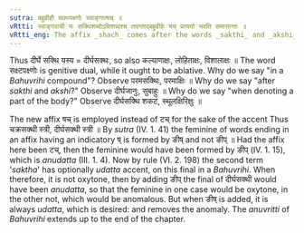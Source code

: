 ```yaml
---
sutra: बहुव्रीहौ सक्थ्यक्ष्णोः स्वाङ्गात्षच् ॥
vRtti: स्वाङ्गवाची यः सक्थिशब्दोऽक्षिशब्दश्च तदन्ताद्बहुव्रीहेः षच् प्रत्ययो भवति समासान्तः ॥
vRtti_eng: The affix _shach_ comes after the words _sakthi_ and _akshi_, final in a _Bahuvrihi_ compound and denoting a portion of one's body.
---
```

Thus दीर्घे सक्थि यस्य = दीर्घसक्थः, so also कल्याणाक्षः, लोहिताक्षः, विशालाक्षः ॥ The word सक्ष्टपक्ष्णोः is genitive dual, while it ought to be ablative. Why do we say "in a _Bahuvrihi_ compound"? Observe परमसक्थिः, परमाक्षिः ॥ Why do we say "after _sakthi_ and _akshi_?" Observe दीर्घजानुः, सुबाहुः ॥ Why do we say "when denoting a part of the body?" Observe दीर्घसक्थि शकटं, स्थूलक्षिरिक्षुः ॥

The new affix षच् is employed instead of टच् for the sake of the accent Thus चक्रसक्थी स्त्री, दीर्घसक्थी स्त्री ॥ By _sutra_ (IV. 1. 41) the feminine of words ending in an affix having an indicatory ष् is formed by ङीष् and not ङीप् ॥ Had the affix here been टच्, then the feminine would have been formed by ङीप्  (IV. 1. 15), which is _anudatta_ (III. 1. 4). Now by rule (VI. 2. 198) the second term '_saktha_' has optionally _udatta_ accent, on this final in a _Bahuvrihi_. When therefore, it is not oxytone, then by adding ङीप् the final of दीर्घसक्थी would have been _anudatta_, so that the feminine in one case would be oxytone, in the other not, which would be anomalous. But when ङीष्  is added, it is always _udatta_, which is desired: and removes the anomaly. The _anuvritti_ of _Bahuvrihi_ extends up to the end of the chapter.
